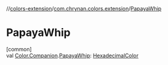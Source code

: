 //[colors-extension](../../index.md)/[com.chrynan.colors.extension](index.md)/[PapayaWhip](-papaya-whip.md)

# PapayaWhip

[common]\
val [Color.Companion](../../../colors-core/colors-core/com.chrynan.colors/-color/-companion/index.md).[PapayaWhip](-papaya-whip.md): [HexadecimalColor](../../../colors-core/colors-core/com.chrynan.colors/-hexadecimal-color/index.md)
